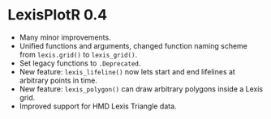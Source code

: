 # LexisPlotR 0.4

- Many minor improvements.
- Unified functions and arguments, changed function naming scheme from `lexis.grid()` to `lexis_grid()`.
- Set legacy functions to `.Deprecated`.
- New feature: `lexis_lifeline()` now lets start and end lifelines at arbitrary points in time.
- New feature: `lexis_polygon()` can draw arbitrary polygons inside a Lexis grid.
- Improved support for HMD Lexis Triangle data.